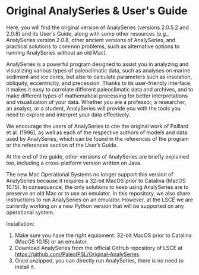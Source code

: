 # Original AnalySeries & User's Guide
Here, you will find the original version of AnalySeries (versions 2.0.5.2 and 2.0.8) and its User's Guide, along with some other resources (e.g., AnalySeries version 2.0.8, other ancient versions of AnalySeries, and practical solutions to common problems, such as alternative options to running AnalySeries without an old Mac).

AnalySeries is a powerful program designed to assist you in analyzing and visualizing various types of paleoclimatic data, such as analyses on marine sediment and ice cores, but also to calculate parameters such as insolation, obliquity, eccentricity, and precession. Thanks to its user-friendly interface, it makes it easy to correlate different paleoclimatic data and archives, and to make different types of mathematical processing for better interpretations and visualization of your data. Whether you are a professor, a researcher, an analyst, or a student, AnalySeries will provide you with the tools you need to explore and interpret your data effectively.

We encourage the users of AnalySeries to cite the original work of Paillard et al. (1996), as well as each of the respective authors of models and data used by AnalySeries, which can be found in the references of the program or the references section of the User’s Guide.

At the end of the guide, other versions of AnalySeries are briefly explained too, including a cross-platform version written on Java.

The new Mac Operational Systems no longer support this version of AnalySeries because it requires a 32-bit MacOS prior to Catalina (MacOS 10.15). In consequence, the only solutions to keep using AnalySeries are to preserve an old Mac or to use an emulator. In this repository, we also share instructions to run AnalySeries on an emulator. However, at the LSCE we are currently working on a new Python version that will be supported on any operational system.

Installation:
1.  Make sure you have the right equipment: 32-bit MacOS prior to Catalina (MacOS 10.15) or an emulator.
2.	Download AnalySeries from the official GitHub repository of LSCE at https://github.com/PaleoIPSL/Original-AnalySeries.
3.	Once unzipped, you can directly run AnalySeries, there is no need to install it.
